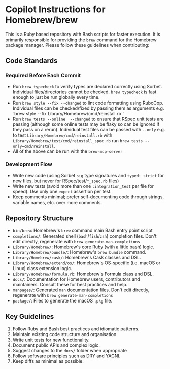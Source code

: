 # Copilot Instructions for Homebrew/brew

This is a Ruby based repository with Bash scripts for faster execution.
It is primarily responsible for providing the `brew` command for the Homebrew package manager.
Please follow these guidelines when contributing:

## Code Standards

### Required Before Each Commit

- Run `brew typecheck` to verify types are declared correctly using Sorbet.
  Individual files/directories cannot be checked.
  `brew typecheck` is fast enough to just be run globally every time.
- Run `brew style --fix --changed` to lint code formatting using RuboCop.
  Individual files can be checked/fixed by passing them as arguments e.g. `brew style --fix Library/Homebrew/cmd/reinstall.rb``
- Run `brew tests --online  --changed` to ensure that RSpec unit tests are passing (although some online tests may be flaky so can be ignored if they pass on a rerun).
  Individual test files can be passed with `--only` e.g. to test `Library/Homebrew/cmd/reinstall.rb` with `Library/Homebrew/test/cmd/reinstall_spec.rb` run `brew tests --only=cmd/reinstall`.
- All of the above can be run with the `brew-mcp-server`

### Development Flow

- Write new code (using Sorbet `sig` type signatures and `typed: strict` for new files, but never for RSpec/test/`*_spec.rb` files)
- Write new tests (avoid more than one `:integration_test` per file for speed).
  Use only one `expect` assertion per test.
- Keep comments minimal; prefer self-documenting code through strings, variable names, etc. over more comments.

## Repository Structure

- `bin/brew`: Homebrew's `brew` command main Bash entry point script
- `completions/`: Generated shell (`bash`/`fish`/`zsh`) completion files. Don't edit directly, regenerate with `brew generate-man-completions`
- `Library/Homebrew/`: Homebrew's core Ruby (with a little bash) logic.
- `Library/Homebrew/bundle/`: Homebrew's `brew bundle` command.
- `Library/Homebrew/cask/`: Homebrew's Cask classes and DSL.
- `Library/Homebrew/extend/os/`: Homebrew's OS-specific (i.e. macOS or Linux) class extension logic.
- `Library/Homebrew/formula.rb`: Homebrew's Formula class and DSL.
- `docs/`: Documentation for Homebrew users, contributors and maintainers. Consult these for best practices and help.
- `manpages/`: Generated `man` documentation files. Don't edit directly, regenerate with `brew generate-man-completions`
- `package/`: Files to generate the macOS `.pkg` file.

## Key Guidelines

1. Follow Ruby and Bash best practices and idiomatic patterns.
2. Maintain existing code structure and organisation.
3. Write unit tests for new functionality.
4. Document public APIs and complex logic.
5. Suggest changes to the `docs/` folder when appropriate
6. Follow software principles such as DRY and YAGNI.
7. Keep diffs as minimal as possible.
